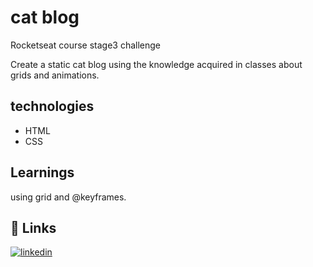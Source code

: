 
# cat blog

Rocketseat course stage3 challenge

Create a static cat blog using the knowledge acquired in classes about grids and animations.


## technologies
- HTML
- CSS

## Learnings

using grid and @keyframes.


## 🔗 Links
[![linkedin](https://img.shields.io/badge/linkedin-0A66C2?style=for-the-badge&logo=linkedin&logoColor=white)](https://www.linkedin.com/in/guilherme-lucas-63539a2a8/)


